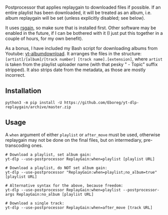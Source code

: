 Postprocessor that applies replaygain to downloaded files if possible. If an entire playlist has been downloaded, it will be treated as an album, i.e. album replaygain will be set (unless explicitly disabled; see below).

It uses [rsgain](https://github.com/complexlogic/rsgain), so make sure that is installed first. Other software may be enabled in the future, if I can be bothered with it (I just put this together in a couple of hours, for my own benefit).

As a bonus, I have included my Bash script for downloading albums from Youtube: [yt-albumdownload](https://github.com/Eboreg/yt-dlp-replaygain/blob/master/yt-albumdownload). It arranges the files in the structure: `[artist]/[album]/[track number] [track name].[extension]`, where `artist` is taken from the playlist uploader name (with that pesky " - Topic" suffix stripped). It also strips date from the metadata, as those are mostly incorrect.

## Installation

```shell
python3 -m pip install -U https://github.com/Eboreg/yt-dlp-replaygain/archive/master.zip
```

## Usage

A `when` argument of either `playlist` or `after_move` must be used, otherwise replaygain may not be done on the final files, but on intermediary, pre-transcoding ones.

```shell
# Download a playlist, set album gain:
yt-dlp --use-postprocessor ReplayGain:when=playlist [playlist URL]

# Download a playlist, do NOT set album gain:
yt-dlp --use-postprocessor "ReplayGain:when=playlist;no_album=true" [playlist URL]

# Alternative syntax for the above, because freedom:
yt-dlp --use-postprocessor ReplayGain:when=playlist --postprocessor-args ReplayGain:no_album [playlist URL]

# Download a single track:
yt-dlp --use-postprocessor ReplayGain:when=after_move [track URL]
```

